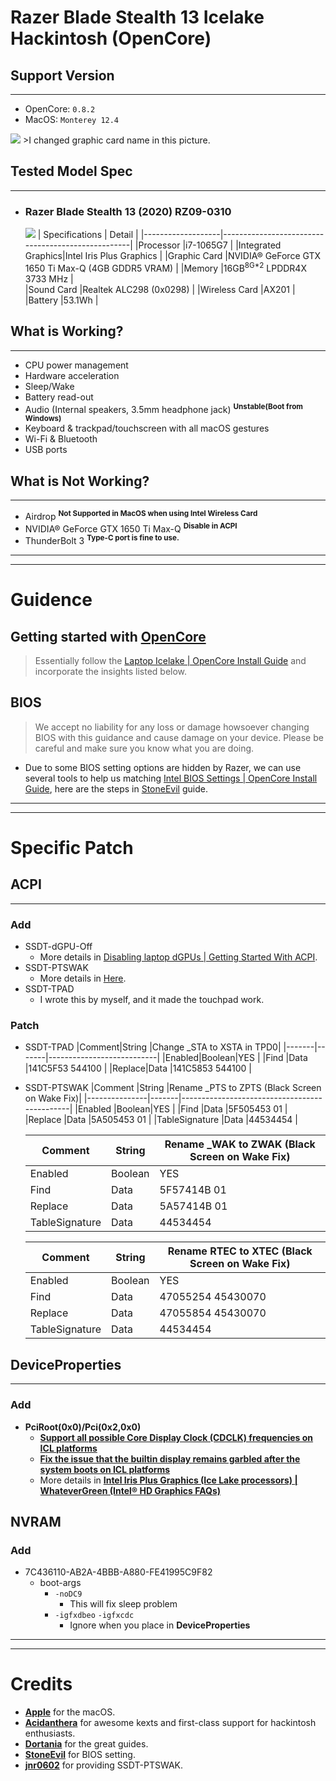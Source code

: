 # Razer Blade Stealth 13 Icelake Hackintosh (OpenCore)

## Support Version
---
* OpenCore: `0.8.2`
* MacOS: `Monterey 12.4`


![](https://i.imgur.com/rgKySm7.png)
    >I changed graphic card name in this picture.

## Tested Model Spec
---
* ### Razer Blade Stealth 13 (2020) RZ09-0310
    ![](https://assets2.razerzone.com/images/blade-stealth-2020/razer-blade-stealth-2020-120hz-model.png)
    |  Specifications   |              Detail                               |
    |-------------------|---------------------------------------------------|
    |Processor          |i7-1065G7                                          |
    |Integrated Graphics|Intel Iris Plus Graphics                           |
    |Graphic Card       |NVIDIA® GeForce GTX 1650 Ti Max-Q (4GB GDDR5 VRAM) |
    |Memory             |16GB<sup>8G*2</sup> LPDDR4X 3733 MHz               |   
    |Sound Card         |Realtek ALC298 (0x0298)                            |
    |Wireless Card      |AX201                                              |
    |Battery            |53.1Wh                                             |


## What is Working?
---
- CPU power management
- Hardware acceleration
- Sleep/Wake
- Battery read-out
- Audio (Internal speakers, 3.5mm headphone jack) <sup>**Unstable(Boot from Windows)**</sup>
- Keyboard & trackpad/touchscreen with all macOS gestures
- Wi-Fi & Bluetooth
- USB ports

## What is Not Working?
---
- Airdrop <sup>**Not Supported in MacOS when using Intel Wireless Card**</sup>
- NVIDIA® GeForce GTX 1650 Ti Max-Q <sup>**Disable in ACPI**</sup>
- ThunderBolt 3 <sup>**Type-C port is fine to use.**</sup>

---
---
# Guidence
## Getting started with [OpenCore](https://dortania.github.io/OpenCore-Install-Guide/)
> Essentially follow the [Laptop Icelake | OpenCore Install Guide](https://dortania.github.io/OpenCore-Install-Guide/config-laptop.plist/icelake.html#intel-bios-settings) and incorporate the insights listed below.
## BIOS
> We accept no liability for any loss or damage howsoever changing BIOS with this guidance and cause damage on your device. Please be careful and make sure you know what you are doing.
* Due to some BIOS setting options are hidden by Razer, we can use several tools to help us matching [Intel BIOS Settings | OpenCore Install Guide](https://dortania.github.io/OpenCore-Install-Guide/config-laptop.plist/icelake.html#intel-bios-settings), here are the steps in  [StoneEvil](https://github.com/stonevil/Razer_Blade_Advanced_early_2019_Hackintosh) guide.
---
---
# Specific Patch
## ACPI
---
### Add
* SSDT-dGPU-Off
    * More details in [Disabling laptop dGPUs | Getting Started With ACPI](https://dortania.github.io/Getting-Started-With-ACPI/Laptops/laptop-disable.html#disabling-laptop-dgpus-ssdt-dgpu-off-nohybgfx).
* SSDT-PTSWAK
    * More details in [Here](https://www.reddit.com/r/hackintosh/comments/vz2lfq/success_macos_monterey_124_on_a_2021_razer_blade/).
* SSDT-TPAD
    * I wrote this by myself, and it made the touchpad work.

### Patch
* SSDT-TPAD
    |Comment|String |Change _STA to XSTA in TPD0|
    |-------|-------|---------------------------|
    |Enabled|Boolean|YES                        |
    |Find   |Data   |141C5F53 544100            |
    |Replace|Data   |141C5853 544100            |

* SSDT-PTSWAK
    |Comment        |String |Rename _PTS to ZPTS (Black Screen on Wake Fix)|
    |---------------|-------|----------------------------------------------|
    |Enabled        |Boolean|YES                                           |
    |Find           |Data   |5F505453 01                                   |
    |Replace        |Data   |5A505453 01                                   |
    |TableSignature |Data   |44534454                                      |

    |Comment        |String |Rename _WAK to ZWAK (Black Screen on Wake Fix)|
    |---------------|-------|----------------------------------------------|
    |Enabled        |Boolean|YES                                           |
    |Find           |Data   |5F57414B 01                                   |
    |Replace        |Data   |5A57414B 01                                   |
    |TableSignature |Data   |44534454                                      |

    |Comment        |String |Rename RTEC to XTEC (Black Screen on Wake Fix)|
    |---------------|-------|----------------------------------------------|
    |Enabled        |Boolean|YES                                           |
    |Find           |Data   |47055254 45430070                             |
    |Replace        |Data   |47055854 45430070                             |
    |TableSignature |Data   |44534454                                      |

## DeviceProperties
---
### Add
- **PciRoot(0x0)/Pci(0x2,0x0)**
   - [**Support all possible Core Display Clock (CDCLK) frequencies on ICL platforms**](https://github.com/acidanthera/WhateverGreen/blob/master/Manual/FAQ.IntelHD.en.md#support-all-possible-core-display-clock-cdclk-frequencies-on-icl-platforms)
   - [**Fix the issue that the builtin display remains garbled after the system boots on ICL platforms**](https://github.com/acidanthera/WhateverGreen/blob/master/Manual/FAQ.IntelHD.en.md#fix-the-issue-that-the-builtin-display-remains-garbled-after-the-system-boots-on-icl-platforms)
   - More details in [**Intel Iris Plus Graphics (Ice Lake processors) | WhateverGreen (Intel® HD Graphics FAQs)**](https://github.com/acidanthera/WhateverGreen/blob/master/Manual/FAQ.IntelHD.en.md#intel-iris-plus-graphics-ice-lake-processors)

## NVRAM
### Add
- 7C436110-AB2A-4BBB-A880-FE41995C9F82
    - boot-args
        - `-noDC9` 	
            - This will fix sleep problem
        - `-igfxdbeo` `-igfxcdc`
            - Ignore when you place in **DeviceProperties**

---
---
# Credits
- [**Apple**](https://www.apple.com/tw/) for the macOS.
- [**Acidanthera**](https://github.com/acidanthera) for awesome kexts and first-class support for hackintosh enthusiasts.
- [**Dortania**](https://github.com/dortania) for the great guides.
- [**StoneEvil**](https://github.com/stonevil/Razer_Blade_Advanced_early_2019_Hackintosh) for BIOS setting.
- [**jnr0602**](https://www.reddit.com/user/jnr0602/) for providing SSDT-PTSWAK.
